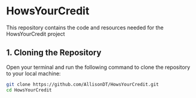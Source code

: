 # HowsYourCredit

This repository contains the code and resources needed for the HowsYourCredit project

## 1. Cloning the Repository

Open your terminal and run the following command to clone the repository to your local machine:

```bash
git clone https://github.com/AllisonDT/HowsYourCredit.git
cd HowsYourCredit

